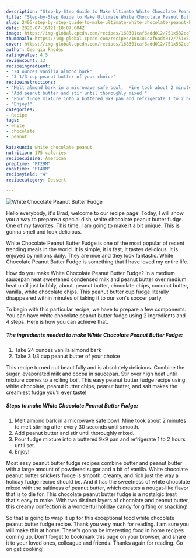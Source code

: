 ```yaml
---
description: "Step-by-Step Guide to Make Ultimate White Chocolate Peanut Butter Fudge"
title: "Step-by-Step Guide to Make Ultimate White Chocolate Peanut Butter Fudge"
slug: 2405-step-by-step-guide-to-make-ultimate-white-chocolate-peanut-butter-fudge
date: 2020-07-16T21:18:07.604Z
image: https://img-global.cpcdn.com/recipes/168301caf6add012/751x532cq70/white-chocolate-peanut-butter-fudge-recipe-main-photo.jpg
thumbnail: https://img-global.cpcdn.com/recipes/168301caf6add012/751x532cq70/white-chocolate-peanut-butter-fudge-recipe-main-photo.jpg
cover: https://img-global.cpcdn.com/recipes/168301caf6add012/751x532cq70/white-chocolate-peanut-butter-fudge-recipe-main-photo.jpg
author: Georgia Rhodes
ratingvalue: 4.5
reviewcount: 13
recipeingredient:
- "24 ounces vanilla almond bark"
- "3 1/3 cup peanut butter of your choice"
recipeinstructions:
- "Melt almond bark in a microwave safe bowl.  Mine took about 2 minutes to melt stirring after every 30 seconds until smooth."
- "Add peanut butter and stir until thoroughly mixed."
- "Pour fudge mixture into a buttered 9x9 pan and refrigerate 1 to 2 hours until set."
- "Enjoy!"
categories:
- Recipe
tags:
- white
- chocolate
- peanut

katakunci: white chocolate peanut 
nutrition: 175 calories
recipecuisine: American
preptime: "PT29M"
cooktime: "PT48M"
recipeyield: "4"
recipecategory: Dessert

---
```



![White Chocolate Peanut Butter Fudge](https://img-global.cpcdn.com/recipes/168301caf6add012/751x532cq70/white-chocolate-peanut-butter-fudge-recipe-main-photo.jpg)

Hello everybody, it's Brad, welcome to our recipe page. Today, I will show you a way to prepare a special dish, white chocolate peanut butter fudge. One of my favorites. This time, I am going to make it a bit unique. This is gonna smell and look delicious.

White Chocolate Peanut Butter Fudge is one of the most popular of recent trending meals in the world. It is simple, it is fast, it tastes delicious. It is enjoyed by millions daily. They are nice and they look fantastic. White Chocolate Peanut Butter Fudge is something that I have loved my entire life.

How do you make White Chocolate Peanut Butter Fudge? In a medium saucepan heat sweetened condensed milk and peanut butter over medium heat until just bubbly, about. peanut butter, chocolate chips, coconut butter, vanilla, white chocolate chips. This peanut butter cup fudge literally disappeared within minutes of taking it to our son&#39;s soccer party.


To begin with this particular recipe, we have to prepare a few components. You can have white chocolate peanut butter fudge using 2 ingredients and 4 steps. Here is how you can achieve that.

<!--inarticleads1-->

##### The ingredients needed to make White Chocolate Peanut Butter Fudge:

1. Take 24 ounces vanilla almond bark
1. Take 3 1/3 cup peanut butter of your choice


This recipe turned out beautifully and is absolutely delicious. Combine the sugar, evaporated milk and cocoa in saucepan. Stir over high heat until mixture comes to a rolling boil. This easy peanut butter fudge recipe using white chocolate, peanut butter chips, peanut butter, and salt makes the creamiest fudge you&#39;ll ever taste! 

<!--inarticleads2-->

##### Steps to make White Chocolate Peanut Butter Fudge:

1. Melt almond bark in a microwave safe bowl.  Mine took about 2 minutes to melt stirring after every 30 seconds until smooth.
1. Add peanut butter and stir until thoroughly mixed.
1. Pour fudge mixture into a buttered 9x9 pan and refrigerate 1 to 2 hours until set.
1. Enjoy!


Most easy peanut butter fudge recipes combine butter and peanut butter with a large amount of powdered sugar and a bit of vanilla. White chocolate peanut butter snickers fudge is smooth, creamy, and rich.just the way a holiday fudge recipe should be. And it has the sweetness of white chocolate mixed with the saltiness of peanut butter, which creates a nougat-like flavor that is to die for. This chocolate peanut butter fudge is a nostalgic treat that&#39;s easy to make. With two distinct layers of chocolate and peanut butter, this creamy confection is a wonderful holiday candy for gifting or snacking! 

So that is going to wrap it up for this exceptional food white chocolate peanut butter fudge recipe. Thank you very much for reading. I am sure you will make this at home. There's gonna be interesting food in home recipes coming up. Don't forget to bookmark this page on your browser, and share it to your loved ones, colleague and friends. Thanks again for reading. Go on get cooking!
